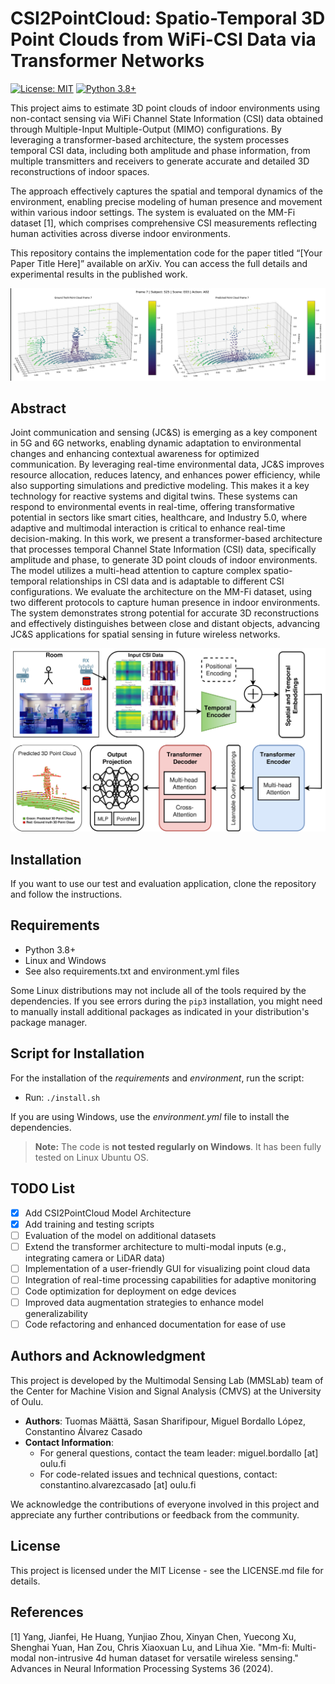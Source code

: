 # CSI2PointCloud: Spatio-Temporal 3D Point Clouds from WiFi-CSI Data via Transformer Networks
[![License: MIT](https://img.shields.io/badge/License-MIT-yellow.svg)](https://opensource.org/licenses/MIT)
[![Python 3.8+](https://img.shields.io/badge/python-3.8+-green.svg)](https://www.python.org/downloads/release/python-380/)

This project aims to estimate 3D point clouds of indoor environments using non-contact sensing via WiFi Channel State Information (CSI)
data obtained through Multiple-Input Multiple-Output (MIMO) configurations. By leveraging a transformer-based architecture, 
the system processes temporal CSI data, including both amplitude and phase information, from multiple transmitters and receivers 
to generate accurate and detailed 3D reconstructions of indoor spaces.

The approach effectively captures the spatial and temporal dynamics of the environment, enabling precise modeling of human presence 
and movement within various indoor settings. The system is evaluated on the MM-Fi dataset [1], which comprises comprehensive CSI 
measurements reflecting human activities across diverse indoor environments.

This repository contains the implementation code for the paper titled “[Your Paper Title Here]” available on arXiv. 
You can access the full details and experimental results in the published work.

![cover](docs/images/prediction_subject_split.jpg)

## Abstract
Joint communication and sensing (JC&S) is emerging as a key component in 5G and 6G networks, enabling dynamic adaptation 
to environmental changes and enhancing contextual awareness for optimized communication. By leveraging real-time environmental 
data, JC&S improves resource allocation, reduces latency, and enhances power efficiency, while also supporting simulations 
and predictive modeling. This makes it a key technology for reactive systems and digital twins. These systems can respond 
to environmental events in real-time, offering transformative potential in sectors like smart cities, healthcare, 
and Industry 5.0, where adaptive and multimodal interaction is critical to enhance real-time decision-making. 
In this work, we present a transformer-based architecture that processes temporal Channel State Information (CSI) data, 
specifically amplitude and phase, to generate 3D point clouds of indoor environments. The model utilizes a multi-head 
attention to capture complex spatio-temporal relationships in CSI data and is adaptable to different CSI configurations. 
We evaluate the architecture on the MM-Fi dataset, using two different protocols to capture human presence in indoor 
environments. The system demonstrates strong potential for accurate 3D reconstructions and effectively distinguishes 
between close and distant objects, advancing JC&S applications for spatial sensing in future wireless networks. 


![arch](docs/images/csi2pc_arch_v5.jpg)

## Installation
If you want to use our test and evaluation application, clone the repository and follow the instructions.

## Requirements
* Python 3.8+
* Linux and Windows
* See also requirements.txt and environment.yml files

Some Linux distributions may not include all of the tools required by the dependencies. If you see errors during the `pip3` installation, you might need to manually install additional packages as indicated in your distribution's package manager.

## Script for Installation
For the installation of the _requirements_ and _environment_, run the script:
* Run: `./install.sh`

If you are using Windows, use the _environment.yml_ file to install the dependencies.

> **Note:** The code is **not tested regularly on Windows**. It has been fully tested on Linux Ubuntu OS.

## TODO List
 - [X] Add CSI2PointCloud Model Architecture
 - [X] Add training and testing scripts
 - [ ] Evaluation of the model on additional datasets
 - [ ] Extend the transformer architecture to multi-modal inputs (e.g., integrating camera or LiDAR data)
 - [ ] Implementation of a user-friendly GUI for visualizing point cloud data
 - [ ] Integration of real-time processing capabilities for adaptive monitoring
 - [ ] Code optimization for deployment on edge devices
 - [ ] Improved data augmentation strategies to enhance model generalizability
 - [ ] Code refactoring and enhanced documentation for ease of use

## Authors and Acknowledgment
This project is developed by the Multimodal Sensing Lab (MMSLab) team of the Center for Machine Vision and Signal Analysis (CMVS) 
at the University of Oulu.
* **Authors**: Tuomas Määttä, Sasan Sharifipour, Miguel Bordallo López, Constantino Álvarez Casado
* **Contact Information**: 
  * For general questions, contact the team leader: miguel.bordallo [at] oulu.fi
  * For code-related issues and technical questions, contact: constantino.alvarezcasado [at] oulu.fi

We acknowledge the contributions of everyone involved in this project and appreciate any further contributions or feedback from the community.

## License
This project is licensed under the MIT License - see the LICENSE.md file for details.

## References
[1] Yang, Jianfei, He Huang, Yunjiao Zhou, Xinyan Chen, Yuecong Xu, Shenghai Yuan, Han Zou, Chris Xiaoxuan Lu, and Lihua Xie. "Mm-fi: Multi-modal non-intrusive 4d human dataset for versatile wireless sensing." Advances in Neural Information Processing Systems 36 (2024).